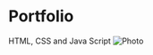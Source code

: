 # Portfolio
HTML, CSS and Java Script
![Photo](https://github.com/user-attachments/assets/aede8b25-9d94-47d8-b7a6-62f4ca6a440e)
